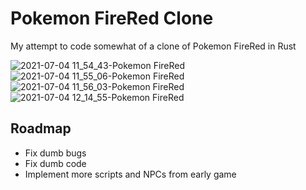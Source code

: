 # Pokemon FireRed Clone

My attempt to code somewhat of a clone of Pokemon FireRed in Rust

![2021-07-04 11_54_43-Pokemon FireRed](https://user-images.githubusercontent.com/14354819/124396944-9ade7080-dcc1-11eb-9b7d-46f09c8356ec.png)
![2021-07-04 11_55_06-Pokemon FireRed](https://user-images.githubusercontent.com/14354819/124396945-9c0f9d80-dcc1-11eb-8335-8471f3f35e7a.png)
![2021-07-04 11_56_03-Pokemon FireRed](https://user-images.githubusercontent.com/14354819/124396948-9dd96100-dcc1-11eb-9c0e-ba4115103cec.png)
![2021-07-04 12_14_55-Pokemon FireRed](https://user-images.githubusercontent.com/14354819/124396949-9f0a8e00-dcc1-11eb-83f3-6e515cada979.png)

## Roadmap

* Fix dumb bugs
* Fix dumb code
* Implement more scripts and NPCs from early game